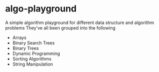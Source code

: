 # algo-playground
A simple algorithm playground for different data structure and algorithm problems 
They've all been grouped into the following

- Arrays
- Binary Search Trees
- Binary Trees
- Dynamic Programming
- Sorting Algorithms 
- String Manipulation 
